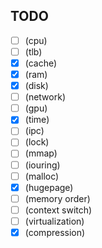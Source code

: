 ## TODO

- [ ] (cpu)
- [ ] (tlb)
- [x] (cache)
- [x] (ram)
- [x] (disk)
- [ ] (network)
- [ ] (gpu)
- [x] (time)
- [ ] (ipc)
- [ ] (lock)
- [ ] (mmap)
- [ ] (iouring)
- [ ] (malloc)
- [x] (hugepage)
- [ ] (memory order)
- [ ] (context switch)
- [ ] (virtualization)
- [x] (compression)
